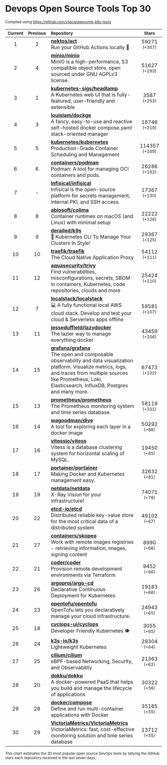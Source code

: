 # Devops Open Source Tools Top 30
<sup>Compiled using https://github.com/vilaca/awesome-k8s-tools</sup>
<div align="center">

|<sub>Current</sub>|<sub>Previous</sub>|<sub>Repository</sub>|<sub>Stars</sub>|
|:---:|:---:|:---|:---:|
|1|2|[**nektos/act**](https://github.com/nektos/act)<br/>Run your GitHub Actions locally 🚀|59271 <sup>(+307)</sup>|
|2|4|[**minio/minio**](https://github.com/minio/minio)<br/>MinIO is a high-performance, S3 compatible object store, open sourced under GNU AGPLv3 license.|51627 <sup>(+293)</sup>|
|3|1|[**kubernetes-sigs/headlamp**](https://github.com/kubernetes-sigs/headlamp)<br/>A Kubernetes web UI that is fully-featured, user-friendly and extensible|3587 <sup>(+253)</sup>|
|4|3|[**louislam/dockge**](https://github.com/louislam/dockge)<br/>A fancy, easy-to-use and reactive self-hosted docker compose.yaml stack-oriented manager|16746 <sup>(+219)</sup>|
|5|5|[**kubernetes/kubernetes**](https://github.com/kubernetes/kubernetes)<br/>Production-Grade Container Scheduling and Management|114357 <sup>(+169)</sup>|
|6|6|[**containers/podman**](https://github.com/containers/podman)<br/>Podman: A tool for managing OCI containers and pods.|26286 <sup>(+162)</sup>|
|7|-|[**Infisical/infisical**](https://github.com/Infisical/infisical)<br/>Infisical is the open-source platform for secrets management, internal PKI, and SSH access.|17367 <sup>(+130)</sup>|
|8|8|[**abiosoft/colima**](https://github.com/abiosoft/colima)<br/>Container runtimes on macOS (and Linux) with minimal setup|22222 <sup>(+126)</sup>|
|9|9|[**derailed/k9s**](https://github.com/derailed/k9s)<br/>🐶 Kubernetes CLI To Manage Your Clusters In Style!|29367 <sup>(+125)</sup>|
|10|10|[**traefik/traefik**](https://github.com/traefik/traefik)<br/>The Cloud Native Application Proxy|54112 <sup>(+111)</sup>|
|11|12|[**aquasecurity/trivy**](https://github.com/aquasecurity/trivy)<br/>Find vulnerabilities, misconfigurations, secrets, SBOM in containers, Kubernetes, code repositories, clouds and more|25424 <sup>(+110)</sup>|
|12|7|[**localstack/localstack**](https://github.com/localstack/localstack)<br/>💻 A fully functional local AWS cloud stack. Develop and test your cloud & Serverless apps offline|58581 <sup>(+107)</sup>|
|13|11|[**jesseduffield/lazydocker**](https://github.com/jesseduffield/lazydocker)<br/>The lazier way to manage everything docker|43459 <sup>(+106)</sup>|
|14|15|[**grafana/grafana**](https://github.com/grafana/grafana)<br/>The open and composable observability and data visualization platform. Visualize metrics, logs, and traces from multiple sources like Prometheus, Loki, Elasticsearch, InfluxDB, Postgres and many more. |67473 <sup>(+102)</sup>|
|15|13|[**prometheus/prometheus**](https://github.com/prometheus/prometheus)<br/>The Prometheus monitoring system and time series database.|58119 <sup>(+101)</sup>|
|16|14|[**wagoodman/dive**](https://github.com/wagoodman/dive)<br/>A tool for exploring each layer in a docker image|50292 <sup>(+88)</sup>|
|17|16|[**vitessio/vitess**](https://github.com/vitessio/vitess)<br/>Vitess is a database clustering system for horizontal scaling of MySQL.|19450 <sup>(+85)</sup>|
|18|17|[**portainer/portainer**](https://github.com/portainer/portainer)<br/>Making Docker and Kubernetes management easy.|32632 <sup>(+81)</sup>|
|19|19|[**netdata/netdata**](https://github.com/netdata/netdata)<br/>X-Ray Vision for your infrastructure!|74071 <sup>(+78)</sup>|
|20|22|[**etcd-io/etcd**](https://github.com/etcd-io/etcd)<br/>Distributed reliable key-value store for the most critical data of a distributed system|49102 <sup>(+67)</sup>|
|21|27|[**containers/skopeo**](https://github.com/containers/skopeo)<br/>Work with remote images registries - retrieving information, images, signing content|8990 <sup>(+66)</sup>|
|22|21|[**coder/coder**](https://github.com/coder/coder)<br/>Provision remote development environments via Terraform|9452 <sup>(+66)</sup>|
|23|26|[**argoproj/argo-cd**](https://github.com/argoproj/argo-cd)<br/>Declarative Continuous Deployment for Kubernetes|19183 <sup>(+66)</sup>|
|24|23|[**opentofu/opentofu**](https://github.com/opentofu/opentofu)<br/>OpenTofu lets you declaratively manage your cloud infrastructure.|24943 <sup>(+65)</sup>|
|25|18|[**cyclops-ui/cyclops**](https://github.com/cyclops-ui/cyclops)<br/>Developer Friendly Kubernetes 👁️|3055 <sup>(+65)</sup>|
|26|24|[**k3s-io/k3s**](https://github.com/k3s-io/k3s)<br/>Lightweight Kubernetes|29304 <sup>(+64)</sup>|
|27|25|[**cilium/cilium**](https://github.com/cilium/cilium)<br/>eBPF-based Networking, Security, and Observability|21363 <sup>(+62)</sup>|
|28|20|[**dokku/dokku**](https://github.com/dokku/dokku)<br/>A docker-powered PaaS that helps you build and manage the lifecycle of applications|30322 <sup>(+56)</sup>|
|29|28|[**docker/compose**](https://github.com/docker/compose)<br/>Define and run multi-container applications with Docker|35165 <sup>(+55)</sup>|
|30|29|[**VictoriaMetrics/VictoriaMetrics**](https://github.com/VictoriaMetrics/VictoriaMetrics)<br/>VictoriaMetrics: fast, cost-effective monitoring solution and time series database|13712 <sup>(+55)</sup>|


</div>

<sub>This chart estimates the 30 most popular open source DevOps tools by tallying the GitHub stars each repository received in the last seven days.</sub>

